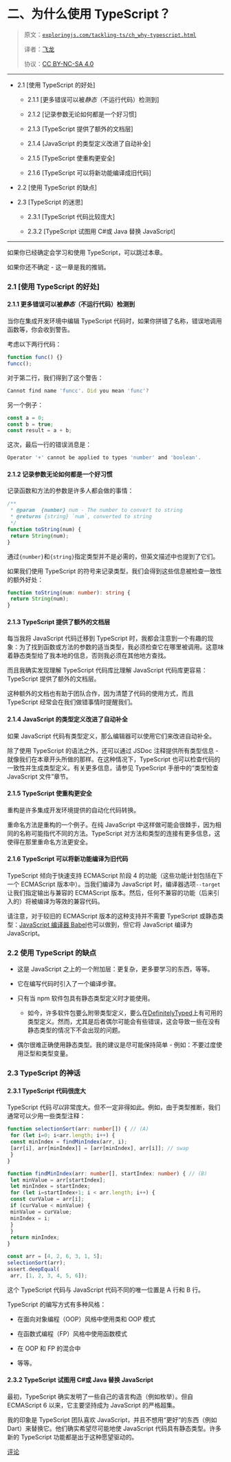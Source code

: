 # 二、为什么使用 TypeScript？

> 原文：[`exploringjs.com/tackling-ts/ch_why-typescript.html`](https://exploringjs.com/tackling-ts/ch_why-typescript.html)
> 
> 译者：[飞龙](https://github.com/wizardforcel)
> 
> 协议：[CC BY-NC-SA 4.0](https://creativecommons.org/licenses/by-nc-sa/4.0/)


* * *

+   2.1 [使用 TypeScript 的好处]

    +   2.1.1 [更多错误可以被*静态*（不运行代码）检测到]

    +   2.1.2 [记录参数无论如何都是一个好习惯]

    +   2.1.3 [TypeScript 提供了额外的文档层]

    +   2.1.4 [JavaScript 的类型定义改进了自动补全]

    +   2.1.5 [TypeScript 使重构更安全]

    +   2.1.6 [TypeScript 可以将新功能编译成旧代码]

+   2.2 [使用 TypeScript 的缺点]

+   2.3 [TypeScript 的迷思]

    +   2.3.1 [TypeScript 代码比较庞大]

    +   2.3.2 [TypeScript 试图用 C#或 Java 替换 JavaScript]

* * *

如果你已经确定会学习和使用 TypeScript，可以跳过本章。

如果你还不确定 - 这一章是我的推销。

### 2.1 [使用 TypeScript 的好处]

#### 2.1.1 更多错误可以被*静态*（不运行代码）检测到

当你在集成开发环境中编辑 TypeScript 代码时，如果你拼错了名称，错误地调用函数等，你会收到警告。

考虑以下两行代码：

```ts
function func() {}
funcc();
```

对于第二行，我们得到了这个警告：

```ts
Cannot find name 'funcc'. Did you mean 'func'?
```

另一个例子：

```ts
const a = 0;
const b = true;
const result = a + b;
```

这次，最后一行的错误消息是：

```ts
Operator '+' cannot be applied to types 'number' and 'boolean'.
```

#### 2.1.2 记录参数无论如何都是一个好习惯

记录函数和方法的参数是许多人都会做的事情：

```ts
/**
 * @param  {number} num - The number to convert to string
 * @returns {string} `num`, converted to string
 */
function toString(num) {
 return String(num);
}
```

通过`{number}`和`{string}`指定类型并不是必需的，但英文描述中也提到了它们。

如果我们使用 TypeScript 的符号来记录类型，我们会得到这些信息被检查一致性的额外好处：

```ts
function toString(num: number): string {
 return String(num);
}
```

#### 2.1.3 TypeScript 提供了额外的文档层

每当我将 JavaScript 代码迁移到 TypeScript 时，我都会注意到一个有趣的现象：为了找到函数或方法的参数的适当类型，我必须检查它在哪里被调用。这意味着静态类型给了我本地的信息，否则我必须在其他地方查找。

而且我确实发现理解 TypeScript 代码库比理解 JavaScript 代码库更容易：TypeScript 提供了额外的文档层。

这种额外的文档也有助于团队合作，因为清楚了代码的使用方式，而且 TypeScript 经常会在我们做错事情时提醒我们。

#### 2.1.4 JavaScript 的类型定义改进了自动补全

如果 JavaScript 代码有类型定义，那么编辑器可以使用它们来改进自动补全。

除了使用 TypeScript 的语法之外，还可以通过 JSDoc 注释提供所有类型信息 - 就像我们在本章开头所做的那样。在这种情况下，TypeScript 也可以检查代码的一致性并生成类型定义。有关更多信息，请参见 TypeScript 手册中的“类型检查 JavaScript 文件”章节。

#### 2.1.5 TypeScript 使重构更安全

重构是许多集成开发环境提供的自动化代码转换。

重命名方法是重构的一个例子。在纯 JavaScript 中这样做可能会很棘手，因为相同的名称可能指代不同的方法。TypeScript 对方法和类型的连接有更多信息，这使得在那里重命名方法更安全。

#### 2.1.6 TypeScript 可以将新功能编译为旧代码

TypeScript 倾向于快速支持 ECMAScript 阶段 4 的功能（这些功能计划包括在下一个 ECMAScript 版本中）。当我们编译为 JavaScript 时，编译器选项`--target`让我们指定输出与兼容的 ECMAScript 版本。然后，任何不兼容的功能（后来引入的）将被编译为等效的兼容代码。

请注意，对于较旧的 ECMAScript 版本的这种支持并不需要 TypeScript 或静态类型：[JavaScript 编译器 Babel](https://babeljs.io)也可以做到，但它将 JavaScript 编译为 JavaScript。

### 2.2 使用 TypeScript 的缺点

+   这是 JavaScript 之上的一个附加层：更复杂，更多要学习的东西，等等。

+   它在编写代码时引入了一个编译步骤。

+   只有当 npm 软件包具有静态类型定义时才能使用。

    +   如今，许多软件包要么附带类型定义，要么在[DefinitelyTyped](http://definitelytyped.org)上有可用的类型定义。然而，尤其是后者偶尔可能会有些错误，这会导致一些在没有静态类型的情况下不会出现的问题。

+   偶尔很难正确使用静态类型。我的建议是尽可能保持简单 - 例如：不要过度使用泛型和类型变量。

### 2.3 TypeScript 的神话

#### 2.3.1 TypeScript 代码很庞大

TypeScript 代码*可以*非常庞大。但不一定非得如此。例如，由于类型推断，我们通常可以少用一些类型注释：

```ts
function selectionSort(arr: number[]) { // (A)
 for (let i=0; i<arr.length; i++) {
 const minIndex = findMinIndex(arr, i);
 [arr[i], arr[minIndex]] = [arr[minIndex], arr[i]]; // swap
 }
}

function findMinIndex(arr: number[], startIndex: number) { // (B)
 let minValue = arr[startIndex];
 let minIndex = startIndex;
 for (let i=startIndex+1; i < arr.length; i++) {
 const curValue = arr[i];
 if (curValue < minValue) {
 minValue = curValue;
 minIndex = i;
 }
 }
 return minIndex;
}

const arr = [4, 2, 6, 3, 1, 5];
selectionSort(arr);
assert.deepEqual(
 arr, [1, 2, 3, 4, 5, 6]);
```

这个 TypeScript 代码与 JavaScript 代码不同的唯一位置是 A 行和 B 行。

TypeScript 的编写方式有多种风格：

+   在面向对象编程（OOP）风格中使用类和 OOP 模式

+   在函数式编程（FP）风格中使用函数模式

+   在 OOP 和 FP 的混合中

+   等等。

#### 2.3.2 TypeScript 试图用 C#或 Java 替换 JavaScript

最初，TypeScript 确实发明了一些自己的语言构造（例如枚举）。但自 ECMAScript 6 以来，它主要坚持成为 JavaScript 的严格超集。

我的印象是 TypeScript 团队喜欢 JavaScript，并且不想用“更好”的东西（例如 Dart）来替换它。他们确实希望尽可能地使 JavaScript 代码具有静态类型。许多新的 TypeScript 功能都是出于这种愿望驱动的。

[评论](https://github.com/rauschma/tackling-ts/issues/2)
